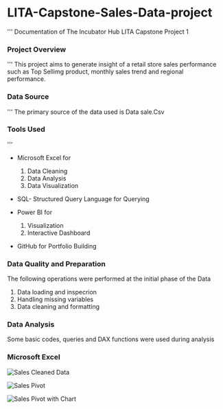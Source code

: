 # LITA-Capstone-Sales-Data-project
'''
Documentation of The Incubator Hub LITA Capstone Project 1

### Project Overview
'''
This project aims to generate insight of a retail store sales performance such as Top Sellimg product, monthly sales trend and regional performance.

### Data Source
'''
The primary source of the data used is Data sale.Csv

### Tools Used
'''
- Microsoft Excel for
  1. Data Cleaning
  2. Data Analysis
  3. Data Visualization
  
- SQL- Structured Query Language for Querying
  
- Power BI for
  1. Visualization
  2. Interactive Dashboard

- GitHub for Portfolio Building
 
### Data Quality and Preparation
The following operations were performed at the initial phase of the Data
 1. Data loading and inspecrion
 2. Handling missing variables
 3.  Data cleaning and formatting

### Data Analysis
Some basic codes, queries and DAX functions were used during analysis

### Microsoft Excel

![Sales Cleaned Data](https://github.com/user-attachments/assets/38c63a0c-48d1-497f-ba17-77e9f610cd1d)

  ![Sales Pivot](https://github.com/user-attachments/assets/76b66fff-3bc4-42bd-85e3-6491555de498)

  
![Sales Pivot with Chart](https://github.com/user-attachments/assets/9e4ecf04-2ea6-4d92-a60b-80fb2431192e)





